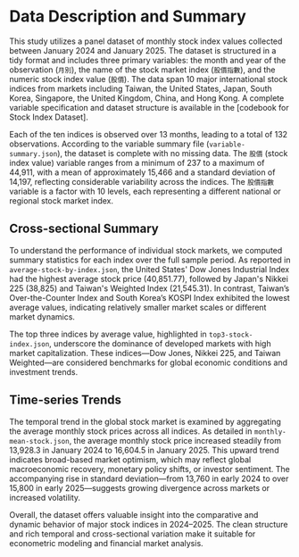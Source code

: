 
# **Data Description and Summary**

This study utilizes a panel dataset of monthly stock index values collected between January 2024 and January 2025. The dataset is structured in a tidy format and includes three primary variables: the month and year of the observation (`月別`), the name of the stock market index (`股價指數`), and the numeric stock index value (`股價`). The data span 10 major international stock indices from markets including Taiwan, the United States, Japan, South Korea, Singapore, the United Kingdom, China, and Hong Kong. A complete variable specification and dataset structure is available in the [codebook for Stock Index Dataset].

Each of the ten indices is observed over 13 months, leading to a total of 132 observations. According to the variable summary file (`variable-summary.json`), the dataset is complete with no missing data. The `股價` (stock index value) variable ranges from a minimum of 237 to a maximum of 44,911, with a mean of approximately 15,466 and a standard deviation of 14,197, reflecting considerable variability across the indices. The `股價指數` variable is a factor with 10 levels, each representing a different national or regional stock market index.

## **Cross-sectional Summary**

To understand the performance of individual stock markets, we computed summary statistics for each index over the full sample period. As reported in `average-stock-by-index.json`, the United States' Dow Jones Industrial Index had the highest average stock price (40,851.77), followed by Japan's Nikkei 225 (38,825) and Taiwan's Weighted Index (21,545.31). In contrast, Taiwan’s Over-the-Counter Index and South Korea’s KOSPI Index exhibited the lowest average values, indicating relatively smaller market scales or different market dynamics.

The top three indices by average value, highlighted in `top3-stock-index.json`, underscore the dominance of developed markets with high market capitalization. These indices—Dow Jones, Nikkei 225, and Taiwan Weighted—are considered benchmarks for global economic conditions and investment trends.

## **Time-series Trends**

The temporal trend in the global stock market is examined by aggregating the average monthly stock prices across all indices. As detailed in `monthly-mean-stock.json`, the average monthly stock price increased steadily from 13,928.3 in January 2024 to 16,604.5 in January 2025. This upward trend indicates broad-based market optimism, which may reflect global macroeconomic recovery, monetary policy shifts, or investor sentiment. The accompanying rise in standard deviation—from 13,760 in early 2024 to over 15,800 in early 2025—suggests growing divergence across markets or increased volatility.

Overall, the dataset offers valuable insight into the comparative and dynamic behavior of major stock indices in 2024–2025. The clean structure and rich temporal and cross-sectional variation make it suitable for econometric modeling and financial market analysis.
